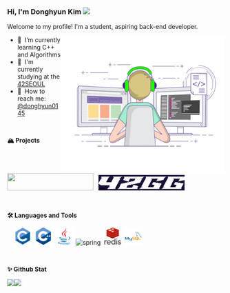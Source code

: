 ### Hi, I'm Donghyun Kim  <img src="https://media.giphy.com/media/hvRJCLFzcasrR4ia7z/giphy.gif" width="5%">
Welcome to my profile! I'm a student, aspiring back-end developer.

<img align="right" alt="GIF" src="https://github.com/reg0145/reg0145/blob/main/assets/coding.gif?raw=true" width="380" height="318" />

- 🌱 &nbsp;I’m currently learning C++ and Algorithms
- 💒 &nbsp;I'm currently studying at the [42SEOUL](https://innovationacademy.kr/academy/main/view)
- 💬 &nbsp;How to reach me: [@donghyun0145](mailto:donghyun0145@gmail.com)

<br>

**🏔 Projects**

&nbsp;&nbsp;&nbsp;&nbsp;<a href="https://github.com/reg0145/42byte"><img src="https://user-images.githubusercontent.com/90084199/156922062-1e722599-1365-493a-93da-9a3e0e55c963.png" width="200" height="40"/></a>&nbsp;&nbsp;&nbsp;<a href="https://github.com/42organization/42gg"><img src="https://github.com/reg0145/reg0145/blob/main/assets/42gg_icon.png" width="200" height="36"/></a>


<br>

**🛠 Languages and Tools**

&nbsp;&nbsp;&nbsp;&nbsp;<img src="https://raw.githubusercontent.com/devicons/devicon/master/icons/c/c-original.svg" alt="c" width="40" height="40"/>&nbsp;&nbsp;<img src="https://raw.githubusercontent.com/devicons/devicon/master/icons/cplusplus/cplusplus-original.svg" alt="cplusplus" width="40" height="40"/>&nbsp;&nbsp;<img src="https://raw.githubusercontent.com/devicons/devicon/master/icons/java/java-original.svg" alt="java" width="40" height="40"/>&nbsp;&nbsp;<img src="https://www.vectorlogo.zone/logos/springio/springio-icon.svg" alt="spring" width="35" height="35"/>&nbsp;&nbsp;<img src="https://raw.githubusercontent.com/devicons/devicon/master/icons/redis/redis-original-wordmark.svg" alt="redis" width="40" height="40"/>&nbsp;&nbsp;<img src="https://raw.githubusercontent.com/devicons/devicon/master/icons/mysql/mysql-original-wordmark.svg" alt="mysql" width="40" height="40"/> 

<br>

**✨ Github Stat**

<img height="180em" src="https://github-readme-stats.vercel.app/api?username=reg0145&show_icons=true&hide_border=true&&count_private=true&include_all_commits=true"/><img height="180em" src="https://github-readme-stats.vercel.app/api/top-langs/?username=reg0145&show_icons=true&hide=css,objective-c&hide_border=true&layout=compact&langs_count=8"/>
